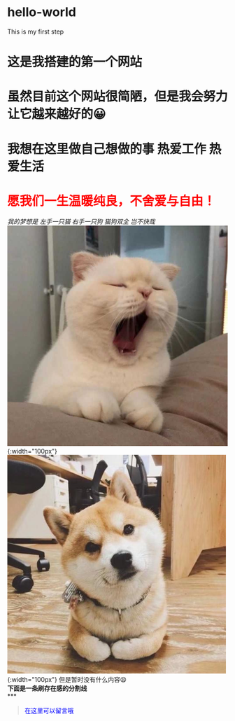 # hello-world
This is my first step
# 这是我搭建的第一个网站
# 虽然目前这个网站很简陋，但是我会努力让它越来越好的😀
# 我想在这里做自己想做的事 热爱工作 热爱生活 
# <label style="color:red">愿我们一生温暖纯良，不舍爱与自由！</label>
*我的梦想是  左手一只猫 右手一只狗 猫狗双全 岂不快哉*<br>
    ![this is a cat](assets/7.jpg)<br>{:width="100px"}
    ![this is a dog](assets/1.jpg)<br>{:width="100px"}
    但是暂时没有什么内容😫<br>
    **下面是一条刷存在感的分割线**<br>
    ***
><label style="color:blue">在这里可以留言哦</label>



 
    
    
    
    

